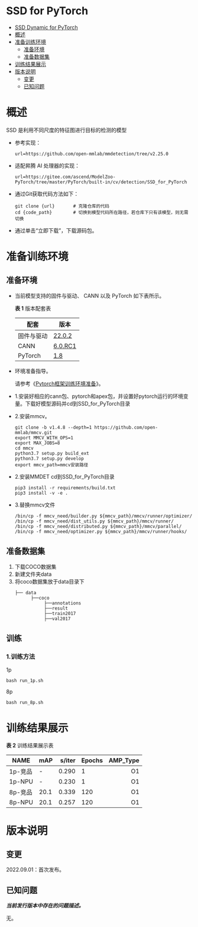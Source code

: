 # SSD for PyTorch
- [SSD Dynamic for PyTorch](#ssd-for-pytorch)
- [概述](#概述)
- [准备训练环境](#准备训练环境)
  - [准备环境](#准备环境)
  - [准备数据集](#准备数据集)
- [训练结果展示](#训练结果展示)
- [版本说明](#版本说明)
  - [变更](#变更)
  - [已知问题](#已知问题)

# 概述
SSD 是利用不同尺度的特征图进行目标的检测的模型

- 参考实现：

  ```
  url=https://github.com/open-mmlab/mmdetection/tree/v2.25.0
  ```

- 适配昇腾 AI 处理器的实现：

  ```
  url=https://gitee.com/ascend/ModelZoo-PyTorch/tree/master/PyTorch/built-in/cv/detection/SSD_for_PyTorch
  ```
  
- 通过Git获取代码方法如下：

  ```
  git clone {url}       # 克隆仓库的代码
  cd {code_path}        # 切换到模型代码所在路径，若仓库下只有该模型，则无需切换
  ```
  
- 通过单击“立即下载”，下载源码包。

# 准备训练环境

## 准备环境

- 当前模型支持的固件与驱动、 CANN 以及 PyTorch 如下表所示。

  **表 1**  版本配套表

  | 配套       | 版本                                                         |
  | ---------- | ------------------------------------------------------------ |
  | 固件与驱动 | [22.0.2](https://www.hiascend.com/hardware/firmware-drivers?tag=commercial) |
  | CANN       | [6.0.RC1](https://www.hiascend.com/software/cann/commercial?version=5.1.RC1) |
  | PyTorch    | [1.8](https://gitee.com/ascend/pytorch/tree/master/)

- 环境准备指导。

  请参考《[Pytorch框架训练环境准备](https://www.hiascend.com/document/detail/zh/ModelZoo/pytorchframework/ptes)》。
  
- 1.安装好相应的cann包、pytorch和apex包，并设置好pytorch运行的环境变量。下载好模型源码并cd到SSD_for_PyTorch目录
- 2.安装mmcv。
  ```
  git clone -b v1.4.8 --depth=1 https://github.com/open-mmlab/mmcv.git
  export MMCV_WITH_OPS=1
  export MAX_JOBS=8
  cd mmcv
  python3.7 setup.py build_ext
  python3.7 setup.py develop
  export mmcv_path=mmcv安装路径
  ```
- 2.安装MMDET
  cd到SSD_for_PyTorch目录
  ```
  pip3 install -r requirements/build.txt
  pip3 install -v -e .
  ```
- 3.替换mmcv文件
  ```
  /bin/cp -f mmcv_need/builder.py ${mmcv_path}/mmcv/runner/optimizer/
  /bin/cp -f mmcv_need/dist_utils.py ${mmcv_path}/mmcv/runner/
  /bin/cp -f mmcv_need/distributed.py ${mmcv_path}/mmcv/parallel/
  /bin/cp -f mmcv_need/optimizer.py ${mmcv_path}/mmcv/runner/hooks/
  ```


## 准备数据集

1. 下载COCO数据集
2. 新建文件夹data
3. 将coco数据集放于data目录下
   ```
   ├── data
         ├──coco
              ├──annotations     
              ├──result
              ├──train2017
              ├──val2017                            
   ```

## 训练

### 1.训练方法

1p
```
bash run_1p.sh
```
8p
```
bash run_8p.sh
```  
   

# 训练结果展示

**表 2**  训练结果展示表

| NAME    | mAP |  s/iter | Epochs | AMP_Type |
| ------- | ----- | ---: | ------ | -------: |
| 1p-竞品 | -     |  0.290 | 1   |       O1 |
| 1p-NPU  | -     |  0.230 | 1   |       O1 |
| 8p-竞品 | 20.1 | 0.339 | 120    |       O1 |
| 8p-NPU  | 20.1 | 0.257 | 120    |       O1 |

# 版本说明

## 变更

2022.09.01：首次发布。

## 已知问题

**_当前发行版本中存在的问题描述。_**

无。